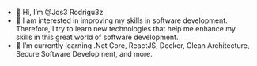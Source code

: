 - 👋 Hi, I’m @Jos3 Rodrigu3z
- 👀 I am interested in improving my skills in software development. Therefore, I try to learn new technologies that help me enhance my skills in this great world of software development.
- 🌱 I’m currently learning .Net Core, ReactJS, Docker, Clean Architecture, Secure Software Development, and more.

<!---
Jos3Rodrigu3zL3arning/Jos3Rodrigu3zL3arning is a ✨ special ✨ repository because its `README.md` (this file) appears on your GitHub profile.
You can click the Preview link to take a look at your changes.
--->
